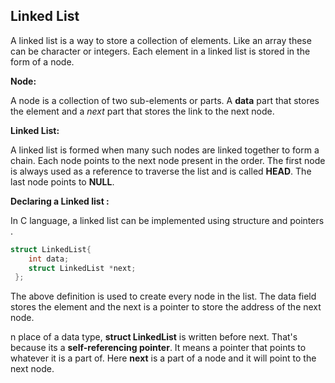 ## Linked List

A linked list is a way to store a collection of elements. Like an array these can be character or integers. Each element in a linked list is stored in the form of a node.

**Node:**

A node is a collection of two sub-elements or parts. A **data** part that stores the element and a *next* part that stores the link to the next node.

**Linked List:**

A linked list is formed when many such nodes are linked together to form a chain. Each node points to the next node present in the order. The first node is always used as a reference to traverse the list and is called **HEAD**. The last node points to **NULL**.

**Declaring a Linked list :**

In C language, a linked list can be implemented using structure and pointers .
```c
struct LinkedList{
    int data;
    struct LinkedList *next;
 };
```
The above definition is used to create every node in the list. The data field stores the element and the next is a pointer to store the address of the next node. 

n place of a data type, **struct LinkedList** is written before next. That's because its a **self-referencing pointer**. It means a pointer that points to whatever it is a part of. Here **next** is a part of a node and it will point to the next node.
